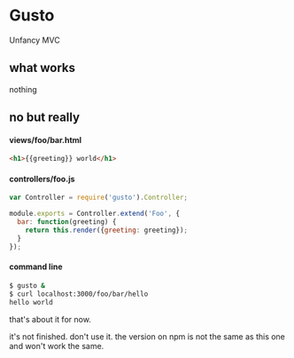 Gusto
=====

Unfancy MVC


## what works

nothing

## no but really

#### views/foo/bar.html
```html
<h1>{{greeting}} world</h1>
```

#### controllers/foo.js
```javascript
var Controller = require('gusto').Controller;

module.exports = Controller.extend('Foo', {
  bar: function(greeting) {
    return this.render({greeting: greeting});
  }
});
```

#### command line
```bash
$ gusto &
$ curl localhost:3000/foo/bar/hello
hello world
```

that's about it for now.

it's not finished. don't use it. the version on npm is not the same as this one and won't work the same.
